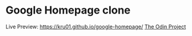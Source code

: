 # Google Homepage clone

Live Preview: https://kru01.github.io/google-homepage/
[The Odin Project](https://www.theodinproject.com/paths/foundations/courses/foundations/lessons/html-css)
